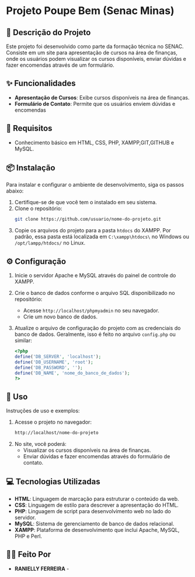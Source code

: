 # **Projeto Poupe Bem (Senac Minas)**

## 📖 Descrição do Projeto

Este projeto foi desenvolvido como parte da formação técnica no SENAC. 
Consiste em um site para apresentação de cursos na área de finanças, 
onde os usuários podem visualizar os cursos disponíveis, 
enviar dúvidas e fazer encomendas através de um formulário.

## ✨ Funcionalidades

- **Apresentação de Cursos**: Exibe cursos disponíveis na área de finanças.
- **Formulário de Contato**: Permite que os usuários enviem dúvidas e encomendas

## 🔧 Requisitos

- Conhecimento básico em HTML, CSS, PHP, XAMPP,GIT,GITHUB e MySQL.

## 📦 Instalação

Para instalar e configurar o ambiente de desenvolvimento, siga os passos abaixo:

1. Certifique-se de que você tem o instalado em seu sistema.
2. Clone o repositório:
    ```bash
    git clone https://github.com/usuario/nome-do-projeto.git
    ```
3. Copie os arquivos do projeto para a pasta `htdocs` do XAMPP. Por padrão, essa pasta está localizada em `C:\xampp\htdocs\` no Windows ou `/opt/lampp/htdocs/` no Linux.

## ⚙️ Configuração

1. Inicie o servidor Apache e MySQL através do painel de controle do XAMPP.
2. Crie o banco de dados conforme o arquivo SQL disponibilizado no repositório:
    - Acesse `http://localhost/phpmyadmin` no seu navegador.
    - Crie um novo banco de dados.

3. Atualize o arquivo de configuração do projeto com as credenciais do banco de dados. Geralmente, isso é feito no arquivo `config.php` ou similar:
    ```php
    <?php
    define('DB_SERVER', 'localhost');
    define('DB_USERNAME', 'root');
    define('DB_PASSWORD', '');
    define('DB_NAME', 'nome_do_banco_de_dados');
    ?>
    ```

## 🚀 Uso

Instruções de uso e exemplos:

1. Acesse o projeto no navegador:
    ```bash
    http://localhost/nome-do-projeto
    ```
2. No site, você poderá:
    - Visualizar os cursos disponíveis na área de finanças.
    - Enviar dúvidas e fazer encomendas através do formulário de contato.

## 💻 Tecnologias Utilizadas

- **HTML**: Linguagem de marcação para estruturar o conteúdo da web.
- **CSS**: Linguagem de estilo para descrever a apresentação do HTML.
- **PHP**: Linguagem de script para desenvolvimento web no lado do servidor.
- **MySQL**: Sistema de gerenciamento de banco de dados relacional.
- **XAMPP**: Plataforma de desenvolvimento que inclui Apache, MySQL, PHP e Perl.


## 👨‍💻 Feito Por

- **RANIELLY FERREIRA** - 
